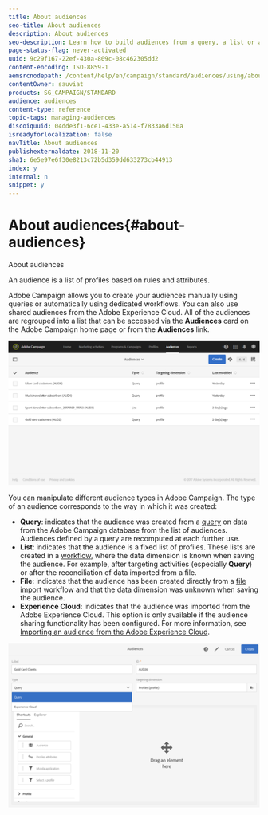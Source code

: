 ```yaml
---
title: About audiences
seo-title: About audiences
description: About audiences
seo-description: Learn how to build audiences from a query, a list or a file, and how to import them from Adobe Experience Cloud.
page-status-flag: never-activated
uuid: 9c29f167-22ef-430a-809c-08c462305dd2
content-encoding: ISO-8859-1
aemsrcnodepath: /content/help/en/campaign/standard/audiences/using/about-audiences
contentOwner: sauviat
products: SG_CAMPAIGN/STANDARD
audience: audiences
content-type: reference
topic-tags: managing-audiences
discoiquuid: 04dde3f1-6ce1-433e-a514-f7833a6d150a
isreadyforlocalization: false
navTitle: About audiences
publishexternaldate: 2018-11-20
sha1: 6e5e97e6f30e8213c72b5d359dd633273cb44913
index: y
internal: n
snippet: y
---
```


# About audiences{#about-audiences}

About audiences

An audience is a list of profiles based on rules and attributes.

Adobe Campaign allows you to create your audiences manually using queries or automatically using dedicated workflows. You can also use shared audiences from the Adobe Experience Cloud. All of the audiences are regrouped into a list that can be accessed via the **Audiences** card on the Adobe Campaign home page or from the **Audiences** link.

![](assets/audience_1.png)

You can manipulate different audience types in Adobe Campaign. The type of an audience corresponds to the way in which it was created:

* **Query**: indicates that the audience was created from a [query](../../automating/using/editing-queries.md#about-query-editor) on data from the Adobe Campaign database from the list of audiences. Audiences defined by a query are recomputed at each further use.
* **List**: indicates that the audience is a fixed list of profiles. These lists are created in a [workflow](../../automating/using/discovering-workflows.md), where the data dimension is known when saving the audience. For example, after targeting activities (especially **Query**) or after the reconciliation of data imported from a file.
* **File**: indicates that the audience has been created directly from a [file import](../../automating/using/load-file.md) workflow and that the data dimension was unknown when saving the audience.
* **Experience Cloud**: indicates that the audience was imported from the Adobe Experience Cloud. This option is only available if the audience sharing functionality has been configured. For more information, see [Importing an audience from the Adobe Experience Cloud](../../integrating/using/sharing-audiences-with-audience-manager-or-people-core-service.md#importing-an-audience).

![](assets/audience_type_selection.png)

